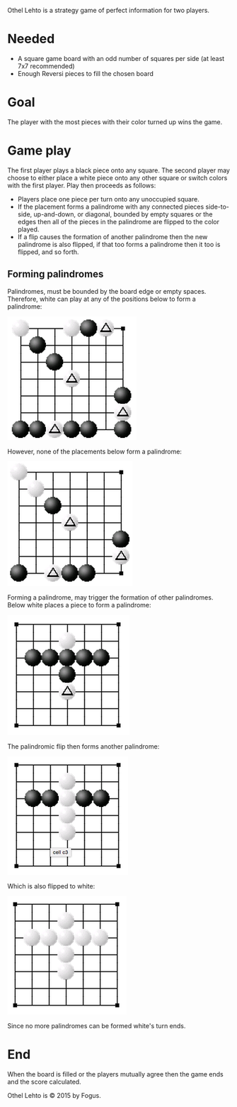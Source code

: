 Othel Lehto is a strategy game of perfect information for two players.

# Needed

 * A square game board with an odd number of squares per side (at least 7x7 recommended)
 * Enough Reversi pieces to fill the chosen board
 
# Goal

The player with the most pieces with their color turned up wins the game.

# Game play

The first player plays a black piece onto any square.  The second player may choose to either place a white piece onto any other square or switch colors with the first player.  Play then proceeds as follows:

 * Players place one piece per turn onto any unoccupied square.
 * If the placement forms a palindrome with any connected pieces side-to-side, up-and-down, or diagonal, bounded by empty squares or the edges then all of the pieces in the palindrome are flipped to the color played.
 * If a flip causes the formation of another palindrome then the new palindrome is also flipped, if that too forms a palindrome then it too is flipped, and so forth.

## Forming palindromes

Palindromes, must be bounded by the board edge or empty spaces.  Therefore, white can play at any of the positions below to form a palindrome:

![palindromes](https://raw.githubusercontent.com/fogus/spiel/master/brettspiel/othellehto/graphics/palindromes.png)

However, none of the placements below form a palindrome:

![not-palindromes](https://raw.githubusercontent.com/fogus/spiel/master/brettspiel/othellehto/graphics/not-palindromes.png)

Forming a palindrome, may trigger the formation of other palindromes.  Below white places a piece to form a palindrome:

![place](https://raw.githubusercontent.com/fogus/spiel/master/brettspiel/othellehto/graphics/place.png)

The palindromic flip then forms another palindrome:

![first-flip](https://raw.githubusercontent.com/fogus/spiel/master/brettspiel/othellehto/graphics/first-flip.png)

Which is also flipped to white:

![second-flip](https://raw.githubusercontent.com/fogus/spiel/master/brettspiel/othellehto/graphics/second-flip.png)

Since no more palindromes can be formed white's turn ends.

# End

When the board is filled or the players mutually agree then the game ends and the score calculated.

Othel Lehto is &copy; 2015 by Fogus.

